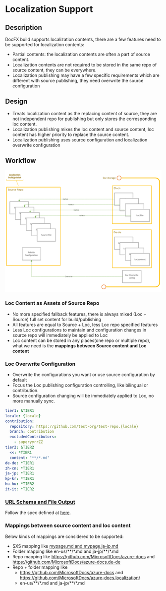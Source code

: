 # Localization Support

## Description

DocFX build supports localization contents, there are a few features need to be supported for localization contents:
  - Partial contents: the localization contents are often a part of source content.
  - Localization contents are not required to be stored in the same repo of source content, they can be everywhere.
  - Localization publishing may have a few specific requirements which are different with source publishing, they need overwrite the source configuration

## Design

- Treats localization content as the replacing content of source, they are not independent repo for publishing but only stores the corresponding loc content.
- Localization publishing mixes the loc content and source content, loc content has higher priority to replace the source content.
- Localization publishing uses source configuration and localization overwrite configuration

## Workflow

![Localization Publishing And Build](images/loc_build_publish.PNG)

### Loc Content as Assets of Source Repo 

  - No more specified fallback features, there is always mixed (Loc + Source) full set content for build/publishing  
  - All features are equal to Source + Loc, less Loc repo specified features  
  - Less Loc configurations to maintain and configuration changes in source repo will immediately be applied to Loc  
  - Loc content can be stored in any places(one repo or multiple repo), what we need is the **mappings between Source content and Loc content**  

### Loc Overwrite Configuration

  - Overwrite the configurations you want or use source configuration by default  
  - Focus the Loc publishing configuration controlling, like bilingual or contribution.  
  - Source configuration changing will be immediately applied to Loc, no more manually sync.
  ```yaml
  tier1: &TIER1
  locale: {locale}
  contribution:
    repository: https://github.com/test-org/test-repo.{locale}
    branch: contribution
    excludedContributors:
      - superyyrrZZ
  tier2: &TIER2
    <<: *TIER1
    content: "**/*.md"
  de-de: *TIER1
  zh-cn: *TIER1
  ja-jp: *TIER1
  kp-kr: *TIER1
  hu-hu: *TIER2
  it-it: *TIER2
  ```

### [URL Schema and File Output](https://github.com/dotnet/docfx/blob/v3/docs/designs/output.md#url-schema)

Follow the spec defined at [here](https://github.com/dotnet/docfx/blob/v3/docs/designs/output.md#url-schema).

### Mappings between source content and loc content

Below kinds of mappings are considered to be supported:
  - SXS mapping like [mypage.md and mypage.ja-jp.md](https://github.com/dotnet/docfx/issues/803)
  - Folder mapping like en-us/\*\*/\*.md and ja-jp/\*\*/\*.md
  - Repo mapping like https://github.com/MicrosoftDocs/azure-docs and https://github.com/MicrosoftDocs/azure-docs.de-de
  - Repo + folder mapping like
    - https://github.com/MicrosoftDocs/azure-docs and https://github.com/MicrosoftDocs/azure-docs.localization/
    - en-us/\*\*/\*.md and ja-jp/\*\*/\*.md
